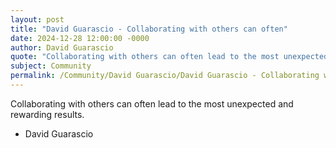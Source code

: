 ```yaml
---
layout: post
title: "David Guarascio - Collaborating with others can often"
date: 2024-12-28 12:00:00 -0000
author: David Guarascio
quote: "Collaborating with others can often lead to the most unexpected and rewarding results."
subject: Community
permalink: /Community/David Guarascio/David Guarascio - Collaborating with others can often
---
```


Collaborating with others can often lead to the most unexpected and rewarding results.

- David Guarascio
